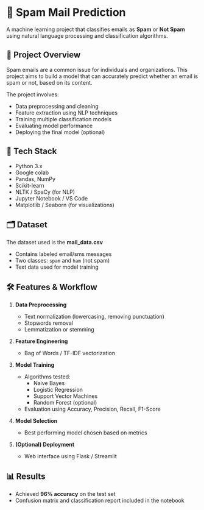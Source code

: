 # 📧 Spam Mail Prediction

A machine learning project that classifies emails as **Spam** or **Not Spam** using natural language processing and classification algorithms.

## 🚀 Project Overview

Spam emails are a common issue for individuals and organizations. This project aims to build a model that can accurately predict whether an email is spam or not, based on its content.

The project involves:

- Data preprocessing and cleaning
- Feature extraction using NLP techniques
- Training multiple classification models
- Evaluating model performance
- Deploying the final model (optional)

## 🧰 Tech Stack

- Python 3.x
- Google colab
- Pandas, NumPy
- Scikit-learn
- NLTK / SpaCy (for NLP)
- Jupyter Notebook / VS Code
- Matplotlib / Seaborn (for visualizations)

## 🗂️ Dataset

The dataset used is the **mail_data.csv** 

- Contains labeled email/sms messages
- Two classes: `spam` and `ham` (not spam)
- Text data used for model training

## 🛠️ Features & Workflow

1. **Data Preprocessing**  
   - Text normalization (lowercasing, removing punctuation)
   - Stopwords removal
   - Lemmatization or stemming

2. **Feature Engineering**  
   - Bag of Words / TF-IDF vectorization

3. **Model Training**  
   - Algorithms tested:
     - Naive Bayes
     - Logistic Regression
     - Support Vector Machines
     - Random Forest (optional)
   - Evaluation using Accuracy, Precision, Recall, F1-Score

4. **Model Selection**  
   - Best performing model chosen based on metrics

5. **(Optional) Deployment**  
   - Web interface using Flask / Streamlit

## 📊 Results
- Achieved **96% accuracy** on the test set
- Confusion matrix and classification report included in the notebook

